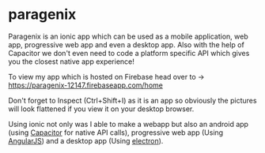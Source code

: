 # paragenix
Paragenix is an ionic app which can be used as a mobile application, web app, progressive web app and even a desktop app. Also with the help of Capacitor we don't even need to code a platform specific API which gives you the closest native app experience!

To view my app which is hosted on Firebase head over to -> https://paragenix-12147.firebaseapp.com/home

Don't forget to Inspect (Ctrl+Shift+I) as it is an app so obviously the pictures will look flattened if you view it on your desktop browser.

Using ionic not only was I able to make a webapp but also an android app (using [Capacitor](https://capacitor.ionicframework.com/) for native API calls), progressive web app (Using [AngularJS](https://angularjs.org/)) and a desktop app (Using [electron](https://electronjs.org/)).
